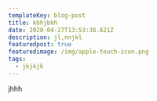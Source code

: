 ```yaml
---
templateKey: blog-post
title: kbhjbkh
date: 2020-04-27T13:53:38.621Z
description: jl,nnjkl
featuredpost: true
featuredimage: /img/apple-touch-icon.png
tags:
  - jkjkjk
---
```

jhhh